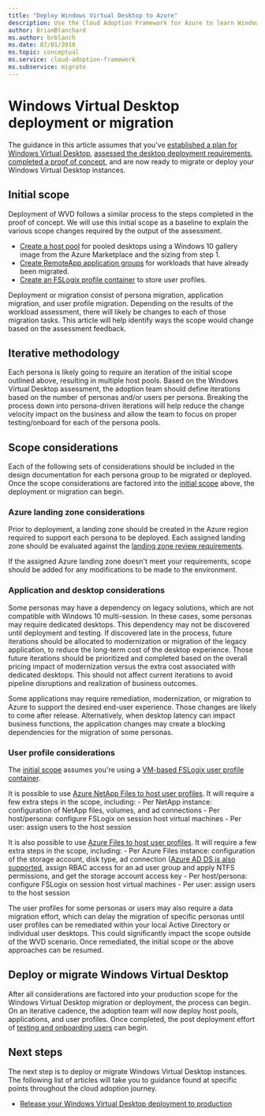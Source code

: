```yaml
---
title: "Deploy Windows Virtual Desktop to Azure"
description: Use the Cloud Adoption Framework for Azure to learn Windows Virtual Desktop migration best practices to reduce complexity and standardize the migration process.
author: BrianBlanchard
ms.author: brblanch
ms.date: 07/01/2010
ms.topic: conceptual
ms.service: cloud-adoption-framework
ms.subservice: migrate
---
```


# Windows Virtual Desktop deployment or migration

The guidance in this article assumes that you've [established a plan for Windows Virtual Desktop](./plan.md), [assessed the desktop deployment requirements](./migrate-assess.md), [completed a proof of concept](./proof-of-concept.md), and are now ready to migrate or deploy your Windows Virtual Desktop instances.

## Initial scope

Deployment of WVD follows a similar process to the steps completed in the proof of concept. We will use this initial scope as a baseline to explain the various scope changes required by the output of the assessment.

- [Create a host pool](https://docs.microsoft.com/azure/virtual-desktop/create-host-pools-azure-marketplace) for pooled desktops using a Windows 10 gallery image from the Azure Marketplace and the sizing from step 1.
- [Create RemoteApp application groups](https://docs.microsoft.com/azure/virtual-desktop/manage-app-groups#create-a-remoteapp-group) for workloads that have already been migrated.
- [Create an FSLogix profile container](https://docs.microsoft.com/azure/virtual-desktop/create-host-pools-user-profile) to store user profiles.

Deployment or migration consist of persona migration, application migration, and user profile migration. Depending on the results of the workload assessment, there will likely be changes to each of those migration tasks. This article will help identify ways the scope would change based on the assessment feedback.

## Iterative methodology

Each persona is likely going to require an iteration of the initial scope outlined above, resulting in multiple host pools. Based on the Windows Virtual Desktop assessment, the adoption team should define iterations based on the number of personas and/or users per persona. Breaking the process down into persona-driven iterations will help reduce the change velocity impact on the business and allow the team to focus on proper testing/onboard for each of the persona pools.

## Scope considerations

Each of the following sets of considerations should be included in the design documentation for each persona group to be migrated or deployed. Once the scope considerations are factored into the  [initial scope](#initial-scope) above, the deployment or migration can begin.

### Azure landing zone considerations

Prior to deployment, a landing zone should be created in the Azure region required to support each persona to be deployed. Each assigned landing zone should be evaluated against the [landing zone review requirements](./ready.md).

If the assigned Azure landing zone doesn't meet your requirements, scope should be added for any modifications to be made to the environment.

### Application and desktop considerations

Some personas may have a dependency on legacy solutions, which are not compatible with Windows 10 multi-session. In these cases, some personas may require dedicated desktops. This dependency may not be discovered until deployment and testing. If discovered late in the process, future iterations should be allocated to modernization or migration of the legacy application, to reduce the long-term cost of the desktop experience. Those future iterations should be prioritized and completed based on the overall pricing impact of modernization versus the extra cost associated with dedicated desktops. This should not affect current iterations to avoid pipeline disruptions and realization of business outcomes.

Some applications may require remediation, modernization, or migration to Azure to support the desired end-user experience. Those changes are likely to come after release. Alternatively, when desktop latency can impact business functions, the application changes may create a blocking dependencies for the migration of some personas.

### User profile considerations

The [initial scope](#initial-scope) assumes you're using a [VM-based FSLogix user profile container](https://docs.microsoft.com/azure/virtual-desktop/create-host-pools-user-profile).

It is possible to use [Azure NetApp Files to host user profiles](https://docs.microsoft.com/azure/virtual-desktop/create-fslogix-profile-container). It will require a few extra steps in the scope, including:
    - Per NetApp instance: configuration of NetApp files, volumes, and ad connections
    - Per host/persona: configure FSLogix on session host virtual machines
    - Per user: assign users to the host session

It is also possible to use [Azure Files to host user profiles](https://docs.microsoft.com/azure/virtual-desktop/create-file-share). It will require a few extra steps in the scope, including:
    - Per Azure Files instance: configuration of the storage account, disk type, ad connection ([Azure AD DS is also supported](https://docs.microsoft.com/azure/virtual-desktop/create-profile-container-adds),       assign RBAC access for an ad user group and apply NTFS permissions, and get the storage account access key
    - Per host/persona: configure FSLogix on session host virtual machines
    - Per user: assign users to the host session

The user profiles for some personas or users may also require a data migration effort, which can delay the migration of specific personas until user profiles can be remediated within your local Active Directory or individual user desktops. This could significantly impact the scope outside of the WVD scenario. Once remediated, the initial scope or the above approaches can be resumed.

## Deploy or migrate Windows Virtual Desktop

After all considerations are factored into your production scope for the Windows Virtual Desktop migration or deployment, the process can begin. On an iterative cadence, the adoption team will now deploy host pools, applications, and user profiles. Once completed, the post deployment effort of [testing and onboarding users](./migrate-release.md) can begin.

## Next steps

The next step is to deploy or migrate Windows Virtual Desktop instances. The following list of articles will take you to guidance found at specific points throughout the cloud adoption journey.

- [Release your Windows Virtual Desktop deployment to production](./migrate-release.md)
